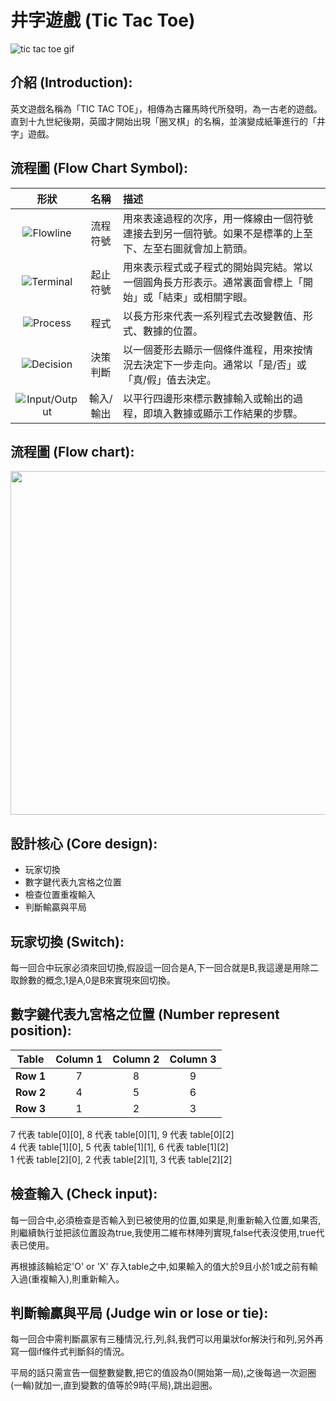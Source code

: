 # **井字遊戲 (Tic Tac Toe)**  

![tic tac toe gif](https://i.imgur.com/yAKw9d6.gif)
    
## **介紹 (Introduction):**

英文遊戲名稱為「TIC TAC TOE」，相傳為古羅馬時代所發明，為一古老的遊戲。直到十九世紀後期，英國才開始出現「圈叉棋」的名稱，並演變成紙筆進行的「井字」遊戲。
    
## **流程圖 (Flow Chart Symbol):**  

|          形狀           |   名稱    | 描述                                                                                                   |
| :---------------------: | :-------: | :----------------------------------------------------------------------------------------------------- |
|   ![Flowline][Link 1]   | 流程符號  | 用來表達過程的次序，用一條線由一個符號連接去到另一個符號。如果不是標準的上至下、左至右圖就會加上箭頭。 |
|   ![Terminal][Link 2]   | 起止符號  | 用來表示程式或子程式的開始與完結。常以一個圓角長方形表示。通常裏面會標上「開始」或「結束」或相關字眼。 |
|   ![Process][Link 3]    |   程式    | 以長方形來代表一系列程式去改變數值、形式、數據的位置。                                                 |
|   ![Decision][Link 4]   | 決策判斷  | 以一個菱形去顯示一個條件進程，用來按情況去決定下一步走向。通常以「是/否」或「真/假」值去決定。         |
| ![Input/Output][Link 5] | 輸入/輸出 | 以平行四邊形來標示數據輸入或輸出的過程，即填入數據或顯示工作結果的步驟。                               |

[Link 1]: https://i.imgur.com/BUAtUih.png "Flowline"
[Link 2]: https://i.imgur.com/edJ7hwa.png "Terminal"
[Link 3]: https://i.imgur.com/icJtknV.png "Process"
[Link 4]: https://i.imgur.com/C3qkqjd.png "Decision"
[Link 5]: https://i.imgur.com/9DzNSGQ.png "Input/Output"

## **流程圖 (Flow chart):**

<img src="https://i.imgur.com/O3iGHZb.png"  height="550">

## **設計核心 (Core design):**

- 玩家切換
- 數字鍵代表九宮格之位置
- 檢查位置重複輸入
- 判斷輸贏與平局

## **玩家切換 (Switch):**

每一回合中玩家必須來回切換,假設這一回合是A,下一回合就是B,我這邊是用除二取餘數的概念,1是A,0是B來實現來回切換。  


## **數字鍵代表九宮格之位置 (Number represent position):**


|   Table   | Column 1 | Column 2 | Column 3 |
| :-------: | :------: | :------: | :------: |
| **Row 1** |    7     |    8     |    9     |
| **Row 2** |    4     |    5     |    6     |
| **Row 3** |    1     |    2     |    3     |

7 代表 table[0][0], 8 代表 table[0][1], 9 代表 table[0][2]  
4 代表 table[1][0], 5 代表 table[1][1], 6 代表 table[1][2]  
1 代表 table[2][0], 2 代表 table[2][1], 3 代表 table[2][2]  

## **檢查輸入 (Check input):**

每一回合中,必須檢查是否輸入到已被使用的位置,如果是,則重新輸入位置,如果否,則繼續執行並把該位置設為true,我使用二維布林陣列實現,false代表沒使用,true代表已使用。  

再根據該輪給定'O' or 'X' 存入table之中,如果輸入的值大於9且小於1或之前有輸入過(重複輸入),則重新輸入。  

## **判斷輸贏與平局 (Judge win or lose or tie):**

每一回合中需判斷贏家有三種情況,行,列,斜,我們可以用巢狀for解決行和列,另外再寫一個if條件式判斷斜的情況。  
                                      
平局的話只需宣告一個整數變數,把它的值設為0(開始第一局),之後每過一次迴圈(一輪)就加一,直到變數的值等於9時(平局),跳出迴圈。  
          
